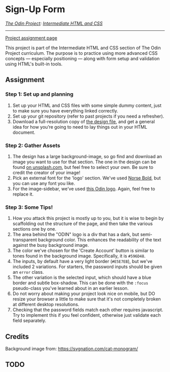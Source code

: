 # Sign-Up Form
_[The Odin Project](https://www.theodinproject.com/):
[Intermediate HTML and CSS](https://www.theodinproject.com/paths/full-stack-ruby-on-rails/courses/intermediate-html-and-css)_

---

[Project assignment page](https://www.theodinproject.com/lessons/intermediate-html-and-css-sign-up-form)

This project is part of the Intermediate HTML and CSS section of The Odin Project
curriculum. The purpose is to practice using more advanced CSS concepts —
especially positioning — along with form setup and validation using HTML's built-in
tools.

## Assignment
### Step 1: Set up and planning
1. Set up your HTML and CSS files with some simple dummy content, just to make
sure you have everything linked correctly.
2. Set up your git repository (refer to past projects if you need a refresher).
3. Download a full-resolution copy of [the design file](https://cdn.statically.io/gh/TheOdinProject/curriculum/5f37d43908ef92499e95a9b90fc3cc291a95014c/html_css/project-sign-up-form/sign-up-form.png), and get a general idea
for how you’re going to need to lay things out in your HTML document.

### Step 2: Gather Assets
1. The design has a large background-image, so go find and download an image
you want to use for that section. The one in the design can be found [on unsplash.com](https://unsplash.com/photos/25xggax4bSA), but feel free to select your
own. Be sure to credit the creator of your image!
2.  Pick an external font for the 'logo' section. We've used [Norse Bold](https://cdn.statically.io/gh/TheOdinProject/theodinproject/efdc2888072f409e687d31dc580595dbe4fe0ff4/app/assets/fonts/Norse-Bold.otf), but you can use any font you
like.
3.  For the image-sidebar, we've used [this Odin logo](https://cdn.statically.io/gh/TheOdinProject/curriculum/5f37d43908ef92499e95a9b90fc3cc291a95014c/html_css/project-sign-up-form/odin-lined.png). Again, feel free to replace it.

### Step 3: Some Tips!

1. How you attack this project is mostly up to you, but it is wise to begin by
scaffolding out the structure of the page, and then take the various sections
one by one.
2. The area behind the "ODIN" logo is a div that has a dark, but
semi-transparent background color. This enhances the readability of the text
against the busy background image.
3. The color we've chosen for the 'Create Account' button is similar to tones
found in the background image. Specifically, it is `#596D48`.
4. The inputs, by default have a very light border (`#E5E7EB`), but we've
included 2 variations. For starters, the password inputs should be given an
`error` class.
5. The other variation is the selected input, which should have a blue border
and subtle box-shadow. This can be done with the `:focus` pseudo-class you've
learned about in an earlier lesson.
6. Do not worry about making your project look nice on mobile, but DO resize
your browser a little to make sure that it's not completely broken at
different desktop resolutions.
7. Checking that the password fields match each other requires javascript. Try
to implement this if you feel confident, otherwise just validate each field
separately.

## Credits
Background image from: https://svgnation.com/cat-monogram/

## TODO